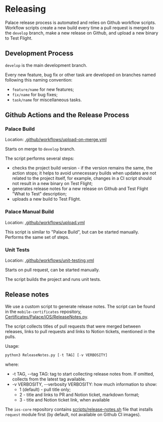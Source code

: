 # Releasing

Palace release process is automated and relies on Github workflow scripts. Workflow scripts create a new build every time a pull request is merged to the `develop` branch, make a new release on Github, and upload a new binary to Test Flight.

## Development Process

`develop` is the main development branch. 

Every new feature, bug fix or other task are developed on branches named following this naming convention:

- `feature/name` for new features;
- `fix/name` for bug fixes;
- `task/name` for miscellaneous tasks.

## Github Actions and the Release Process

### Palace Build

Location:  [.github/workflows/upload-on-merge.yml](https://github.com/ThePalaceProject/ios-core/blob/main/.github/workflows/upload-on-merge.yml)

Starts on merge to `develop` branch.

The script performs several steps:

- checks the project build version - if the version remains the same, the action stops; it helps to avoid unnecessary builds when updates are not related to the project itself, for example, changes in a CI script should not result in a new binary on Test Flight;
- generates release notes for a new release on Github and Test Flight "What to Test" description;
- uploads a new build to Test Flight.

### Palace Manual Build

Location: [.github/workflows/upload.yml](https://github.com/ThePalaceProject/ios-core/blob/main/.github/workflows/upload.yml)

This script is similar to "Palace Build", but can be started manually. Performs the same set of steps.

### Unit Tests

Location: [.github/workflows/unit-testing.yml](https://github.com/ThePalaceProject/ios-core/blob/main/.github/workflows/unit-testing.yml)

Starts on pull request, can be started manually.

The script builds the project and runs unit tests.

## Release notes

We use a custom script to generate release notes. The script can be found in the `mobile-certificates` repository, [Certificates/Palace/iOS/ReleaseNotes.py](https://github.com/ThePalaceProject/mobile-certificates/blob/master/Certificates/Palace/iOS/ReleaseNotes.py).

The script collects titles of pull requests that were merged between releases, links to pull requests and links to Notion tickets, mentioned in the pulls.

Usage:

```python
python3 ReleaseNotes.py [-t TAG] [-v VERBOSITY]
```

where:

- -t TAG, --tag TAG: tag to start collecting release notes from. If omitted, collects from the latest tag available.
-  -v VERBOSITY, --verbosity VERBOSITY: how much information to show: 
    - 1 (default) - pull title only; 
    - 2 - title and links to PR and Notion ticket, markdown
                        format; 
    - 3 - title and Notion ticket link, when available

The `ios-core` repository contains [scripts/release-notes.sh](https://github.com/ThePalaceProject/ios-core/blob/develop/scripts/release-notes.sh) file that installs `request` module first (by default, not available on Github CI images).